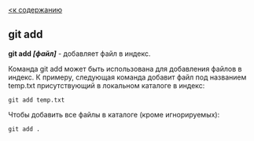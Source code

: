 [ <к содержанию](./readme.md)
 
## git add

**git add *[файл]*** - добавляет файл в индекс.

Команда git add может быть использована для добавления файлов в индекс. К примеру, следующая команда добавит файл под названием temp.txt присутствующий в локальном каталоге в индекс:

``` bash-
git add temp.txt
```

Чтобы добавить все файлы в каталоге (кроме игнорируемых):

``` bash-
git add .
```